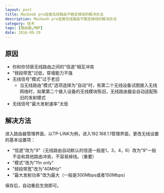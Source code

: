 ```yaml
---
layout: post
title: Macbook pro连接无线路由不稳定掉线的解决办法
description: Macbook pro连接无线路由不稳定掉线的解决办法
category: 技术
tags: [路由器,MBP]
date: 2016-09-29
---
```


## 原因

* 你和你邻居无线路由之间的"信道"相互冲突
* "频段带宽"过低，穿墙能力不强
* 无线信号"模式"过于老旧
	* 当无线路由"模式"选项选择为"自动"时，有第二个无线设备试图接入无线网络时，如果第二个接入设备的无线模块陈旧，无线路由器会自动适配陈旧的发射模式
* 无线信号"最大发射速率"太低

## 解决方法

进入路由器管理界面，以TP-LINK为例，进入192.168.1.1管理界面，更改无线设置的基本设置项：

* "信道"改为"9"（无线路由自动默认的信道一般是1，3，4，6）改为"9"一般不会和其他路由冲突，不容易掉线。（重要）
* "模式"改为"11n only"
* "频段带宽"改为"40MHz"
* "最大发射功率"改为最大（一般是300Mbps或者150Mbps）

保存后，自动重启生效即可。